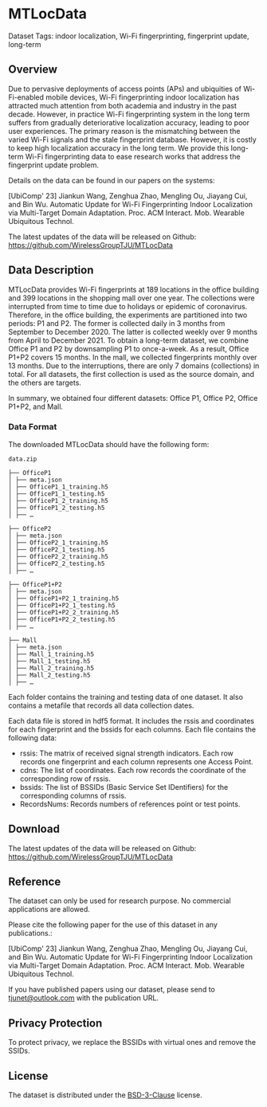 # MTLocData

Dataset Tags: indoor localization, Wi-Fi fingerprinting, fingerprint update, long-term

## Overview

Due to pervasive deployments of access points (APs) and ubiquities of Wi-Fi-enabled mobile devices, Wi-Fi fingerprinting indoor localization has attracted much attention from both academia and industry in the past decade. However, in practice Wi-Fi fingerprinting system in the long term suffers from gradually deteriorative localization accuracy, leading to poor user experiences. The primary reason is the mismatching between the varied Wi-Fi signals and the stale fingerprint database. However, it is costly to keep high localization accuracy in the long term. We provide this long-term Wi-Fi fingerprinting data to ease research works that address the fingerprint update problem.

Details on the data can be found in our papers on the systems:

[UbiComp' 23] Jiankun Wang, Zenghua Zhao, Mengling Ou, Jiayang Cui, and Bin Wu. Automatic Update for Wi-Fi Fingerprinting Indoor Localization via Multi-Target Domain Adaptation. Proc. ACM Interact. Mob. Wearable Ubiquitous Technol.

The latest updates of the data will be released on Github: <https://github.com/WirelessGroupTJU/MTLocData>

## Data Description

MTLocData provides Wi-Fi fingerprints at 189 locations in the office building and 399 locations in the shopping mall over one year. The collections were interrupted from time to time due to holidays or epidemic of coronavirus. Therefore, in the office building, the experiments are partitioned into two periods: P1 and P2. The former is collected daily in 3 months from September to December 2020. The latter is collected weekly over 9 months from April to December 2021. To obtain a long-term dataset, we combine Office P1 and P2 by downsampling P1 to once-a-week. As a result, Office P1+P2 covers 15 months. In the mall, we collected fingerprints monthly over 13 months. Due to the interruptions, there are only 7 domains (collections) in total. For all datasets, the first collection is used as the source domain, and the others are targets.

In summary, we obtained four different datasets: Office P1, Office P2, Office P1+P2, and Mall.

### Data Format

The downloaded MTLocData should have the following form:

```
data.zip

├── OfficeP1
│ ├── meta.json
│ ├── OfficeP1_1_training.h5
│ ├── OfficeP1_1_testing.h5
│ ├── OfficeP1_2_training.h5
│ ├── OfficeP1_2_testing.h5
│ ├── …

├── OfficeP2
│ ├── meta.json
│ ├── OfficeP2_1_training.h5
│ ├── OfficeP2_1_testing.h5
│ ├── OfficeP2_2_training.h5
│ ├── OfficeP2_2_testing.h5
│ ├── …

├── OfficeP1+P2
│ ├── meta.json
│ ├── OfficeP1+P2_1_training.h5
│ ├── OfficeP1+P2_1_testing.h5
│ ├── OfficeP1+P2_2_training.h5
│ ├── OfficeP1+P2_2_testing.h5
│ ├── …

├── Mall
│ ├── meta.json
│ ├── Mall_1_training.h5
│ ├── Mall_1_testing.h5
│ ├── Mall_2_training.h5
│ ├── Mall_2_testing.h5
│ ├── …
```



Each folder contains the training and testing data of one dataset. It also contains a metafile that records all data collection dates.

Each data file is stored in hdf5 format. It includes the rssis and coordinates for each fingerprint and the bssids for each columns. Each file contains the following data:

- rssis: The matrix of received signal strength indicators. Each row records one fingerprint and each column represents one Access Point.
- cdns: The list of coordinates. Each row records the coordinate of the corresponding row of rssis.
- bssids: The list of BSSIDs (Basic Service Set IDentifiers) for the corresponding columns of rssis.
- RecordsNums: Records numbers of references point or test points.

## Download

The latest updates of the data will be released on Github: <https://github.com/WirelessGroupTJU/MTLocData>

## Reference

The dataset can only be used for research purpose. No commercial applications are allowed.

Please cite the following paper for the use of this dataset in any publications.:

[UbiComp' 23] Jiankun Wang, Zenghua Zhao, Mengling Ou, Jiayang Cui, and Bin Wu. Automatic Update for Wi-Fi Fingerprinting Indoor Localization via Multi-Target Domain Adaptation. Proc. ACM Interact. Mob. Wearable Ubiquitous Technol.

If you have published papers using our dataset, please send to [tjunet@outlook.com](tjunet@outlook.com) with the publication URL.

## Privacy Protection

To protect privacy, we replace the BSSIDs with virtual ones and remove the SSIDs.

## License

The dataset is distributed under the [BSD-3-Clause](https://opensource.org/license/bsd-3-clause/) license.
